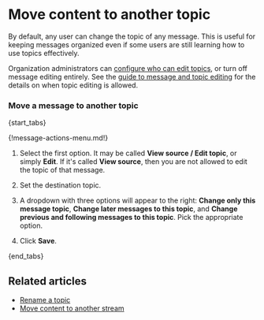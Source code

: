 # Move content to another topic

By default, any user can change the topic of any message. This is useful for
keeping messages organized even if some users are still learning how to use
topics effectively.

Organization administrators can
[configure who can edit topics](/help/configure-who-can-edit-topics), or turn off
message editing entirely. See the
[guide to message and topic editing](/help/configure-message-editing-and-deletion)
for the details on when topic editing is allowed.

### Move a message to another topic

{start_tabs}

{!message-actions-menu.md!}

1. Select the first option. It may be called **View source / Edit topic**,
   or simply **Edit**. If it's called **View source**, then you are not
   allowed to edit the topic of that message.

2. Set the destination topic.

3. A dropdown with three options will appear to the right:
**Change only this message topic**, **Change later messages to this topic**, and
**Change previous and following messages to this topic**. Pick the appropriate
option.

4. Click **Save**.

{end_tabs}

## Related articles

* [Rename a topic](/help/rename-a-topic)
* [Move content to another stream](/help/move-content-to-another-stream)

